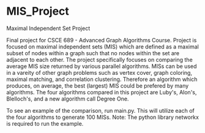 # MIS_Project
Maximal Independent Set Project

Final project for CSCE 689 - Advanced Graph Algorithms Course. Project is focused on maximal independent sets (MIS) which are defined as a maximal subset of nodes within a graph such that no nodes within the set are adjacent to each other. The project specifically focuses on comparing the average MIS size returned by various parallel algorithms. MISs can be used in a vareity of other graph problems such as vertex cover, graph coloring, maximal matching, and correlation clustering. Therefore an algorithm which produces, on average, the best (largest) MIS could be prefered by many algorithms. The four algorithms compared in this project are Luby's, Alon's, Blelloch's, and a new algorithm call Degree One.

To see an example of the comparison, run main.py. This will utilize each of the four algorithms to generate 100 MISs. Note: The python library networkx is required to run the example.